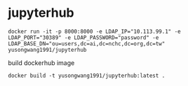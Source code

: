 # jupyterhub

```
docker run -it -p 8000:8000 -e LDAP_IP="10.113.99.1" -e LDAP_PORT="30389" -e LDAP_PASSWORD="password" -e LDAP_BASE_DN="ou=users,dc=ai,dc=nchc,dc=org,dc=tw" yusongwang1991/jupyterhub
```

build dockerhub image
```
docker build -t yusongwang1991/jupyterhub:latest .
```
